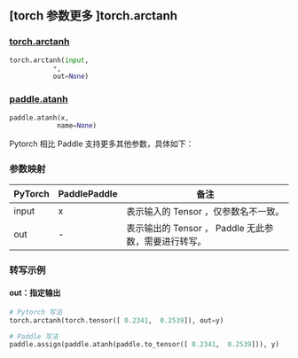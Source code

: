 ## [torch 参数更多 ]torch.arctanh
### [torch.arctanh](https://pytorch.org/docs/stable/generated/torch.arctanh.html#torch.arctanh)

```python
torch.arctanh(input,
           *,
           out=None)
```

### [paddle.atanh](https://www.paddlepaddle.org.cn/documentation/docs/zh/api/paddle/atanh_cn.html)

```python
paddle.atanh(x,
            name=None)
```

Pytorch 相比 Paddle 支持更多其他参数，具体如下：

### 参数映射
| PyTorch       | PaddlePaddle | 备注                                                   |
| ------------- | ------------ | ------------------------------------------------------ |
| input | x | 表示输入的 Tensor ，仅参数名不一致。  |
| out | -  | 表示输出的 Tensor ， Paddle 无此参数，需要进行转写。    |


### 转写示例
#### out：指定输出
```python
# Pytorch 写法
torch.arctanh(torch.tensor([ 0.2341,  0.2539]), out=y)

# Paddle 写法
paddle.assign(paddle.atanh(paddle.to_tensor([ 0.2341,  0.2539])), y)
```
